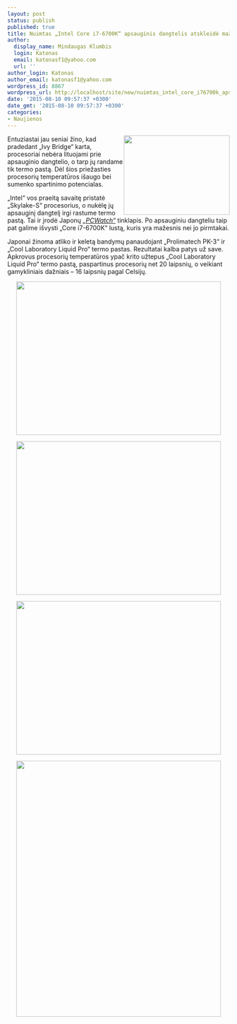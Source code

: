 ```yaml
---
layout: post
status: publish
published: true
title: Nuimtas „Intel Core i7-6700K“ apsauginis dangtelis atskleidė mažyti lustą
author:
  display_name: Mindaugas Klumbis
  login: Katonas
  email: katonasf1@yahoo.com
  url: ''
author_login: Katonas
author_email: katonasf1@yahoo.com
wordpress_id: 8867
wordpress_url: http://localhost/site/new/nuimtas_intel_core_i76700k_apsauginis_dangtelis_atskleide_mazyti_lusta/
date: '2015-08-10 09:57:37 +0300'
date_gmt: '2015-08-10 09:57:37 +0300'
categories:
- Naujienos
---
```

<p>
	<a href="http://technews.lt/userfiles/44d.jpg"><img alt="" src="http://technews.lt/userfiles/44d.jpg" style="width: 240px; height: 180px; float: right;" /></a>Entuziastai jau seniai žino, kad pradedant &bdquo;Ivy Bridge&ldquo; karta, procesoriai nebėra lituojami prie apsauginio dangtelio, o tarp jų randame tik termo pastą. Dėl &scaron;ios priežasties procesorių temperatūros i&scaron;augo bei sumenko spartinimo potencialas.</p>
<p>
	&bdquo;Intel&ldquo; vos praeitą savaitę pristatė &bdquo;Skylake-S&ldquo; procesorius, o nukėlę jų apsauginį dangtelį irgi rastume termo pastą. Tai ir įrodė Japonų <em><a href="http://pc.watch.impress.co.jp/docs/column/sebuncha/20150806_715335.html">&bdquo;PCWatch&ldquo;</a></em> tinklapis. Po apsauginiu dangteliu taip pat galime i&scaron;vysti &bdquo;Core i7-6700K&ldquo; lustą, kuris yra mažesnis nei jo pirmtakai.</p>
<p>
	Japonai žinoma atliko ir keletą bandymų panaudojant &bdquo;Prolimatech PK-3&ldquo; ir &bdquo;Cool Laboratory Liquid Pro&ldquo; termo pastas. Rezultatai kalba patys už save. Apkrovus procesorių temperatūros ypač krito užtepus &bdquo;Cool Laboratory Liquid Pro&ldquo; termo pastą, paspartinus procesorių net 20 laipsnių, o veikiant gamykliniais dažniais &ndash; 16 laipsnių pagal Celsijų.</p>
<p style="text-align: center;">
	<a href="http://technews.lt/userfiles/44b.jpg"><img alt="" src="http://technews.lt/userfiles/44b.jpg" style="width: 464px; height: 348px;" /></a></p>
<p style="text-align: center;">
	<a href="http://technews.lt/userfiles/44c.jpg"><img alt="" src="http://technews.lt/userfiles/44c.jpg" style="width: 464px; height: 348px;" /></a></p>
<p style="text-align: center;">
	<a href="http://technews.lt/userfiles/44e.jpg"><img alt="" src="http://technews.lt/userfiles/44e.jpg" style="width: 464px; height: 348px;" /></a></p>
<p style="text-align: center;">
	<a href="http://technews.lt/userfiles/44a.jpg"><img alt="" src="http://technews.lt/userfiles/44a.jpg" style="width: 464px; height: 580px;" /></a></p>
